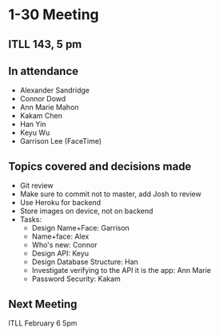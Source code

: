 # 1-30 Meeting

## ITLL 143, 5 pm

## In attendance

- Alexander Sandridge
- Connor Dowd
- Ann Marie Mahon
- Kakam Chen
- Han Yin
- Keyu Wu
- Garrison Lee (FaceTime)

## Topics covered and decisions made

- Git review
- Make sure to commit not to master, add Josh to review
- Use Heroku for backend
- Store images on device, not on backend
- Tasks:
  - Design Name+Face: Garrison
  - Name+face: Alex
  - Who's new: Connor
  - Design API: Keyu
  - Design Database Structure: Han
  - Investigate verifying to the API it is the app: Ann Marie
  - Password Security: Kakam

## Next Meeting

ITLL February 6 5pm
  